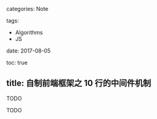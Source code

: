 categories: Note

tags:

- Algorithms
- JS

date: 2017-08-05

toc: true

title: 自制前端框架之 10 行的中间件机制
---

TODO

<!--more-->

TODO
